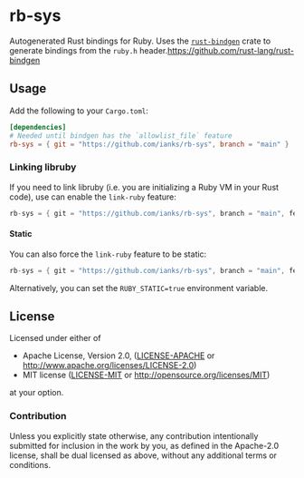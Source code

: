 # rb-sys
Autogenerated Rust bindings for Ruby. Uses the [`rust-bindgen`](https://github.com/rust-lang/rust-bindgen) crate to generate bindings from the `ruby.h` header.https://github.com/rust-lang/rust-bindgen

## Usage

Add the following to your `Cargo.toml`:

```toml
[dependencies]
# Needed until bindgen has the `allowlist_file` feature
rb-sys = { git = "https://github.com/ianks/rb-sys", branch = "main" }
```

### Linking libruby

If you need to link libruby (i.e. you are initializing a Ruby VM in your Rust code), use can enable the `link-ruby` feature:

```rust
rb-sys = { git = "https://github.com/ianks/rb-sys", branch = "main", features = ["link-ruby"] }
```

#### Static

You can also force the `link-ruby` feature to be static:

```rust
rb-sys = { git = "https://github.com/ianks/rb-sys", branch = "main", features = ["link-ruby", "ruby-static"] }
```

Alternatively, you can set the `RUBY_STATIC=true` environment variable.

## License

Licensed under either of

 * Apache License, Version 2.0, ([LICENSE-APACHE](LICENSE-APACHE) or
   http://www.apache.org/licenses/LICENSE-2.0)
 * MIT license ([LICENSE-MIT](LICENSE-MIT) or
   http://opensource.org/licenses/MIT)

at your option.

### Contribution

Unless you explicitly state otherwise, any contribution intentionally submitted
for inclusion in the work by you, as defined in the Apache-2.0 license, shall be
dual licensed as above, without any additional terms or conditions.